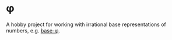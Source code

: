 # φ

A hobby project for working with irrational base representations of numbers, e.g. [base-φ](https://en.wikipedia.org/wiki/Golden_ratio_base).